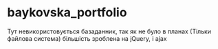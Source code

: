 # baykovska_portfolio
Тут невикористовується базаданник, так як не було в планах (Тільки файлова система) більшість зроблена на jQuery, і ajax
